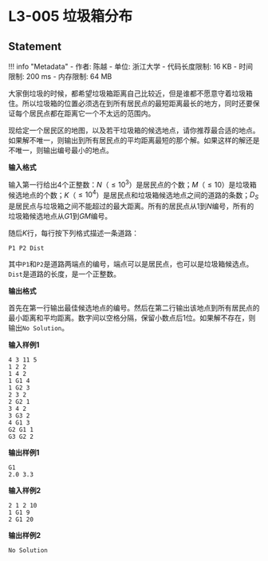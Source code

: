 
# L3-005 垃圾箱分布

## Statement

!!! info "Metadata"
    - 作者: 陈越
    - 单位: 浙江大学
    - 代码长度限制: 16 KB
    - 时间限制: 200 ms
    - 内存限制: 64 MB

大家倒垃圾的时候，都希望垃圾箱距离自己比较近，但是谁都不愿意守着垃圾箱住。所以垃圾箱的位置必须选在到所有居民点的最短距离最长的地方，同时还要保证每个居民点都在距离它一个不太远的范围内。

现给定一个居民区的地图，以及若干垃圾箱的候选地点，请你推荐最合适的地点。如果解不唯一，则输出到所有居民点的平均距离最短的那个解。如果这样的解还是不唯一，则输出编号最小的地点。

**输入格式**

输入第一行给出4个正整数：$N$（$\le 10^3$）是居民点的个数；$M$（$\le 10$）是垃圾箱候选地点的个数；$K$（$\le 10^4$）是居民点和垃圾箱候选地点之间的道路的条数；$D_S$是居民点与垃圾箱之间不能超过的最大距离。所有的居民点从1到$N$编号，所有的垃圾箱候选地点从$G1$到$GM$编号。

随后$K$行，每行按下列格式描述一条道路：
```
P1 P2 Dist
```
其中`P1`和`P2`是道路两端点的编号，端点可以是居民点，也可以是垃圾箱候选点。`Dist`是道路的长度，是一个正整数。

**输出格式**

首先在第一行输出最佳候选地点的编号。然后在第二行输出该地点到所有居民点的最小距离和平均距离。数字间以空格分隔，保留小数点后1位。如果解不存在，则输出`No Solution`。

**输入样例1**
```plaintext
4 3 11 5
1 2 2
1 4 2
1 G1 4
1 G2 3
2 3 2
2 G2 1
3 4 2
3 G3 2
4 G1 3
G2 G1 1
G3 G2 2
```

**输出样例1**
```plaintext
G1
2.0 3.3
```

**输入样例2**
``` in
2 1 2 10
1 G1 9
2 G1 20
```

**输出样例2**
``` out
No Solution
```
